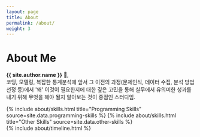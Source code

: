 ```yaml
---
layout: page
title: About
permalink: /about/
weight: 3
---
```


# **About Me**

**{{ site.author.name }}** :wave:,<br>
코딩, 모델링, 복잡한 통계분석에 앞서 그 이전의 과정(문제인식, 데이터 수집, 분석 방법 선정 등)에서 '왜' 이것이 필요한지에 대한 깊은 고민을 통해 실무에서 
유의미한 성과를 내기 위해 무엇을 해야 될지 알아보는 것이 중점인 스터디임.

<div class="row">
{% include about/skills.html title="Programming Skills" source=site.data.programming-skills %}
{% include about/skills.html title="Other Skills" source=site.data.other-skills %}
</div>

<div class="row">
{% include about/timeline.html %}
</div>
